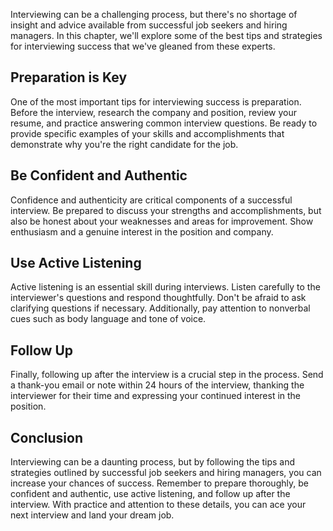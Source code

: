 
Interviewing can be a challenging process, but there's no shortage of insight and advice available from successful job seekers and hiring managers. In this chapter, we'll explore some of the best tips and strategies for interviewing success that we've gleaned from these experts.

Preparation is Key
------------------

One of the most important tips for interviewing success is preparation. Before the interview, research the company and position, review your resume, and practice answering common interview questions. Be ready to provide specific examples of your skills and accomplishments that demonstrate why you're the right candidate for the job.

Be Confident and Authentic
--------------------------

Confidence and authenticity are critical components of a successful interview. Be prepared to discuss your strengths and accomplishments, but also be honest about your weaknesses and areas for improvement. Show enthusiasm and a genuine interest in the position and company.

Use Active Listening
--------------------

Active listening is an essential skill during interviews. Listen carefully to the interviewer's questions and respond thoughtfully. Don't be afraid to ask clarifying questions if necessary. Additionally, pay attention to nonverbal cues such as body language and tone of voice.

Follow Up
---------

Finally, following up after the interview is a crucial step in the process. Send a thank-you email or note within 24 hours of the interview, thanking the interviewer for their time and expressing your continued interest in the position.

Conclusion
----------

Interviewing can be a daunting process, but by following the tips and strategies outlined by successful job seekers and hiring managers, you can increase your chances of success. Remember to prepare thoroughly, be confident and authentic, use active listening, and follow up after the interview. With practice and attention to these details, you can ace your next interview and land your dream job.
